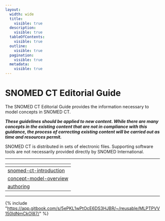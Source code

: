 ```yaml
---
layout:
  width: wide
  title:
    visible: true
  description:
    visible: true
  tableOfContents:
    visible: true
  outline:
    visible: true
  pagination:
    visible: true
  metadata:
    visible: true
---
```


# SNOMED CT Editorial Guide

The SNOMED CT Editorial Guide provides the information necessary to model concepts in SNOMED CT.&#x20;

_**These guidelines should be applied to new content.  While there are many concepts in the existing content that are not in compliance with this guidance, the process of correcting existing content will be carried out as time and resources permit.**_

SNOMED CT is distributed in sets of electronic files. Supporting software tools are not necessarily provided directly by SNOMED International.

***

<table data-view="cards"><thead><tr><th data-type="content-ref"></th></tr></thead><tbody><tr><td><a href="readme/snomed-ct-introduction/">snomed-ct-introduction</a></td></tr><tr><td><a href="readme/concept-model-overview/">concept-model-overview</a></td></tr><tr><td><a href="readme/authoring/">authoring</a></td></tr></tbody></table>

***

{% include "https://app.gitbook.com/s/5ePKL1wPtOcE6DS3HJBR/~/reusable/MLPTPVV150ldNmCkOl87/" %}
